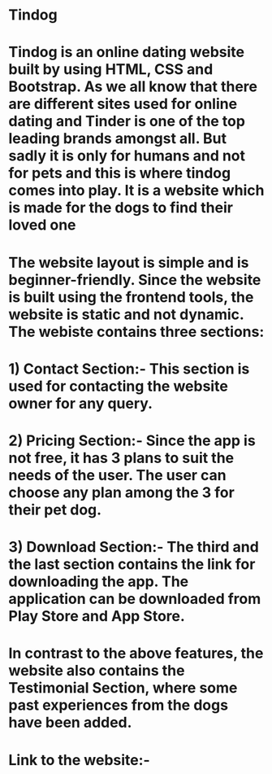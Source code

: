# Tindog
# Tindog is an online dating website built by using HTML, CSS and Bootstrap. As we all know that there are different sites used for online dating and Tinder is one of the top leading brands amongst all. But sadly it is only for humans and not for pets and this is where tindog comes into play. It is a website which is made for the dogs to find their loved one
# The website layout is simple and is beginner-friendly. Since the website is built using the frontend tools, the website is static and not dynamic. The webiste contains three sections:
# 1) Contact Section:- This section is used for contacting the website owner for any query. 
# 2) Pricing Section:- Since the app is not free, it has 3 plans to suit the needs of the user. The user can choose any plan among the 3 for their pet dog.
# 3) Download Section:- The third and the last section contains the link for downloading the app. The application can be downloaded from Play Store and App Store.
# In contrast to the above features, the website also contains the Testimonial Section, where some past experiences from the dogs have been added.
# Link to the website:- 

